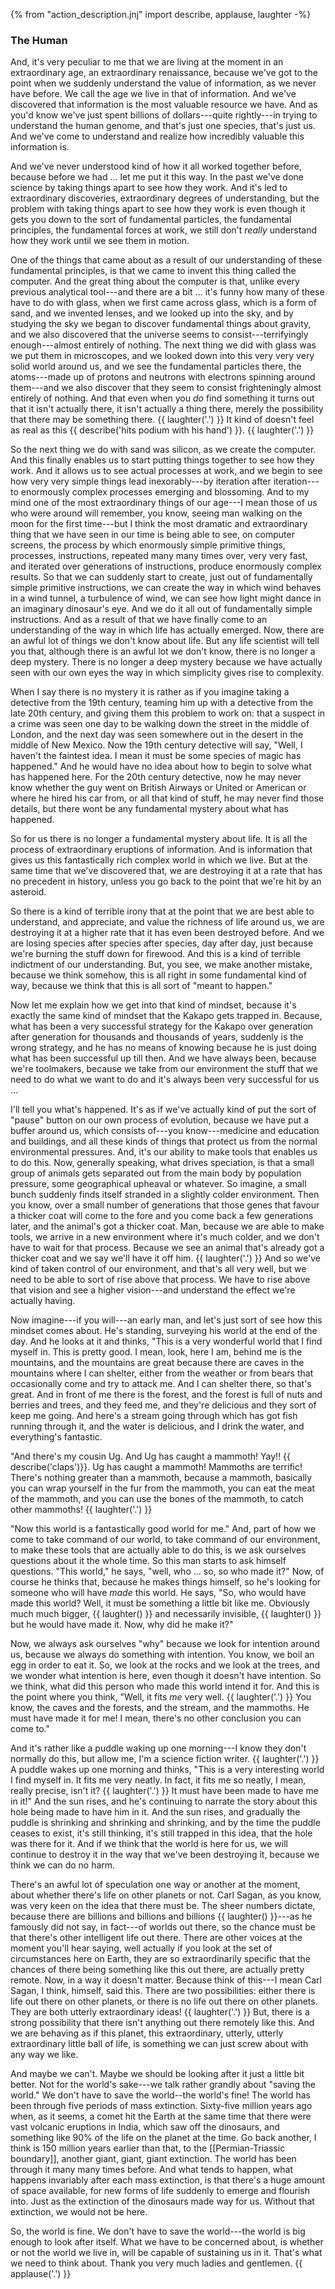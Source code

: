 {% from "action_description.jnj" import describe, applause, laughter -%}

### The Human ###

And, it's very peculiar to me that we are living at the moment in an
extraordinary age, an extraordinary renaissance, because we've
got to the point when we suddenly understand the value of information, as we
never have before. We call the age we live in that of information. And we've
discovered that information is the most valuable resource we have. And as
you'd know we've just spent billions of dollars---quite rightly---in trying to
understand the human genome, and that's just one species, that's just us. And
we've come to understand and realize how incredibly valuable this information is.

And we've never understood kind of how it all worked together before, because
before we had ... let me put it this way. In the past we've done science by
taking things apart to see how they work. And it's led to extraordinary
discoveries, extraordinary degrees of understanding, but the problem with
taking things apart to see how they work is even though it gets you down to
the sort of fundamental particles, the fundamental principles, the fundamental
forces at work, we still don't *really* understand how they work until we see
them in motion.

One of the things that came about as a result of our
understanding of these fundamental principles, is that we came to invent this
thing called the computer. And the great thing about the computer is that,
unlike every previous analytical tool---and there are a bit ... it's funny how
many of these have to do with glass, when we first came across glass, which is
a form of sand, and we invented lenses, and we looked up into the sky, and
by studying the sky we began to discover fundamental things about gravity,
and we also discovered that the universe seems to consist---terrifyingly
enough---almost entirely of nothing.
The next thing we did with glass was we put them in microscopes, and we looked
down into this very very very solid world around us, and we see the
fundamental particles there, the atoms---made up of protons and neutrons with
electrons spinning around them---and we also discover that they seem to consist
frighteningly almost entirely of nothing. And that even when you *do* find
something it turns out that it isn't actually there, it isn't actually a thing
there, merely the possibility that there may be something there. {{ laughter('.') }}
It kind of doesn't feel as real as this {{ describe('hits podium with his hand') }}.
{{ laughter('.') }}

So the next thing we do with sand was silicon, as we create the
computer. And this finally enables us to start putting things together to see
how they work. And it allows us to see actual processes at work, and we begin to
see how very very simple things lead inexorably---by iteration after
iteration---to enormously complex processes emerging and blossoming. And to my
mind one of the most extraordinary things of our age---I mean those of us who
were around will remember, you know, seeing man walking on the moon for the
first time---but I think the most dramatic and extraordinary thing that we have
seen in our time is being able to see, on computer screens, the process by which
enormously simple primitive things, processes, instructions, repeated many
many times over, very very fast, and iterated over generations of
instructions, produce enormously complex results. So that we can suddenly
start to create, just out of fundamentally simple primitive instructions, we
can create the way in which wind behaves in a wind tunnel, a turbulence of
wind, we can see how light might dance in an imaginary dinosaur's eye. And we
do it all out of fundamentally simple instructions. And as a result of that we
have finally come to an understanding of the way in which life has actually
emerged. Now, there are an awful lot of things we don't know about life. But
any life scientist will tell you that, although there is an awful lot we don't
know, there is no longer a deep mystery. There is no longer a deep mystery
because we have actually seen with our own eyes the way in which simplicity
gives rise to complexity.

When I say there is no mystery it is rather as if you imagine taking
a detective from the 19th century, teaming him up with a detective from the
late 20th century, and giving them this problem to work on: that a suspect in
a crime was seen one day to be walking down the street in the middle of
London, and the next day was seen somewhere out in the desert in the middle
of New Mexico. Now the 19th century detective will say, "Well, I haven't the
faintest idea. I mean it must be some species of magic has happened." And he
would have no idea about how to begin to solve what has happened here. For
the 20th century detective, now he may never know whether the guy went on
British Airways or United or American or where he hired his car from, or all
that kind of stuff, he may never find those details, but there wont be any
fundamental mystery about what has happened.

So for us there is no longer a fundamental mystery about life. It is all the
process of extraordinary eruptions of information. And is information that
gives us this fantastically rich complex world in which we live. But at the
same time that we've discovered that, we are destroying it at a rate that has
no precedent in history, unless you go back to the point that we're hit by an
asteroid.

So there is a kind of terrible irony that at the point that we are best able
to understand, and appreciate, and value the richness of life around us, we
are destroying it at a higher rate that it has even been destroyed before. And
we are losing species after species after species, day after day, just
because we're burning the stuff down for firewood. And this is a kind of
terrible indictment of our understanding. But, you see, we make another
mistake, because we think somehow, this is all right in some fundamental kind
of way, because we think that this is all sort of "meant to happen."

Now let me explain how we get into that kind of mindset, because it's exactly
the same kind of mindset that the Kakapo gets trapped in. Because, what has
been a very successful strategy for the Kakapo over generation after
generation for thousands and thousands of years, suddenly is the wrong
strategy, and he has no means of knowing because he is just doing what has
been successful up till then. And we have always been, because we're
toolmakers, because we take from our environment the stuff that we need to
do what we want to do and it's always been very successful for us ...

I'll tell you what's happened. It's as if we've actually kind of put the sort
of "pause" button on our own process of evolution, because we have put a
buffer around us, which consists of---you know---medicine and education and
buildings, and all these kinds of things that protect us from the normal
environmental pressures. And, it's our ability to make tools that enables us
to do this.
Now, generally speaking, what drives speciation, is that a small group of
animals gets separated out from the main body by population pressure, some
geographical upheaval or whatever. So imagine, a small bunch suddenly finds
itself stranded in a slightly colder environment. Then you know, over a small
number of generations that those genes that favour a thicker coat will come to
the fore and you come back a few generations later, and the animal's got a
thicker coat.
Man, because we are able to make tools, we arrive in a new environment where
it's much colder, and we don't have to wait for that process. Because we see
an animal that's already got a thicker coat and we say we'll have it off him.
{{ laughter('.') }}
And so we've kind of taken control of our environment, and that's all very
well, but we need to be able to sort of rise above that process. We have to
rise above that vision and see a higher vision---and understand the effect
we're actually having.

Now imagine---if you will---an early man, and let's just sort of see how this
mindset comes about. He's standing, surveying his world at the end of the day.
And he looks at it and thinks, "This is a very wonderful world that I find
myself in. This is pretty good. I mean, look, here I am, behind me is the
mountains, and the mountains are great because there are caves in the
mountains where I can shelter, either from the weather or from bears that
occasionally come and try to attack me. And I can shelter there, so that's
great. And in front of me there is the forest, and the forest is full of nuts and
berries and trees, and they feed me, and they're delicious and they sort of
keep me going. And here's a stream going through which has got fish running
through it, and the water is delicious, and I drink the water, and everything's
fantastic.

"And there's my cousin Ug. And Ug has caught a mammoth! Yay!! {{ describe('claps')}}. Ug
has caught a mammoth! Mammoths are terrific! There's nothing greater than a
mammoth, because a mammoth, basically you can wrap yourself in the fur from
the mammoth, you can eat the meat of the mammoth, and you can use the bones of
the mammoth, to catch other mammoths! {{ laughter('.') }}

"Now this world is a fantastically good world for me." And, part of how we
come to take command of our world, to take command of our environment, to make
these tools that are actually able to do this, is we ask ourselves questions
about it the whole time. So this man starts to ask himself questions. "This
world," he says, "well, who ... so, so who made it?" Now, of course he
thinks that, because he makes things himself, so he's looking for someone who
will have *made* this world. He says, "So, who would have made this world?
Well, it must be something a little bit like me. Obviously much much bigger,
{{ laughter() }} and necessarily invisible, {{ laughter() }} but he would have made
it. Now, why did he make it?"

Now, we always ask ourselves "why" because we look for intention around us,
because we always do something with intention. You know, we boil an
egg in order to eat it. So, we look at the rocks and we look at the trees, and
we wonder what intention is here, even though it doesn't have intention. So we
think, what did this person who made this world intend it for. And this is the
point where you think, "Well, it fits *me* very well. {{ laughter('.') }} You know,
the caves and the forests, and the stream, and the mammoths.
He must have made it for me! I mean, there's no other conclusion you can
come to."

And it's rather like a puddle waking up one morning---I know they don't normally
do this, but allow me, I'm a science fiction writer. {{ laughter('.') }} A puddle
wakes up one morning and thinks, "This is a very interesting world I find myself
in. It fits me very neatly.
In fact, it fits me so neatly, I mean, really precise, isn't it?
{{ laughter('.') }} It must have been made to have me in it!" And the sun rises, and
he's continuing to narrate the story about this hole being made to have him in
it. And the sun rises, and gradually the puddle is shrinking and shrinking and
shrinking, and by the time the puddle ceases to exist, it's still thinking,
it's still trapped in this idea, that the hole was there for it. And if we
think that the world is here for us, we will continue to destroy it in the way
that we've been destroying it, because we think we can do no harm.

There's an awful lot of speculation one way or another at the moment, about
whether there's life on other planets or not. Carl Sagan, as you know, was
very keen on the idea that there must be. The sheer numbers dictate, because
there are billions and billions and billions {{ laughter() }}---as he famously did
not say, in fact---of worlds out there, so the chance must be that there's other
intelligent life out there. There are other voices at the moment you'll hear
saying, well actually if you look at the set of circumstances here on Earth,
they are so extraordinarily specific that the chances of there being something
like this out there, are actually pretty remote.
Now, in a way it doesn't matter. Because think of this---I mean Carl Sagan, I
think, himself, said this. There are two possibilities: either there is life
out there on other planets, or there is no life out there on other planets.
They are both utterly extraordinary ideas! {{ laughter('.') }} But, there is a strong
possibility that there isn't anything out there remotely like this. And we are
behaving as if this planet, this extraordinary, utterly, utterly extraordinary
little ball of life, is something we can just screw about with any way we
like.

And maybe we can't. Maybe we should be looking after it just a little bit
better. Not for the world's sake---we talk rather grandly about "saving the
world." We don't have to save the world--the world's fine! The world has been
through five periods of mass extinction. Sixty-five million years ago when, as
it seems, a comet hit the Earth at the same time that there were vast volcanic
eruptions in India, which saw off the dinosaurs, and something like 90% of the
life on the planet at the time. Go back another, I think is 150 million
years earlier than that, to the [[Permian-Triassic boundary]], another giant,
giant, giant extinction. The world has been through it many many times before.
And what tends to happen, what happens invariably after each mass extinction,
is that there's a huge amount of space available, for new forms of life
suddenly to emerge and flourish into. Just as the extinction of the dinosaurs
made way for us. Without that extinction, we would not be here.

So, the world is fine. We don't have to save the world---the world is big
enough to look after itself. What we have to be concerned about, is whether or
not the world we live in, will be capable of sustaining us in it. That's what
we need to think about. Thank you very much ladies and gentlemen. {{ applause('.') }}
